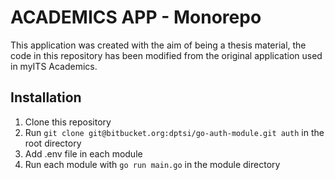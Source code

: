 # ACADEMICS APP - Monorepo
This application was created with the aim of being a thesis material, the code in this repository has been modified from the original application used in myITS Academics.

## Installation
1. Clone this repository
2. Run `git clone git@bitbucket.org:dptsi/go-auth-module.git auth` in the root directory
3. Add .env file in each module
4. Run each module with `go run main.go` in the module directory

